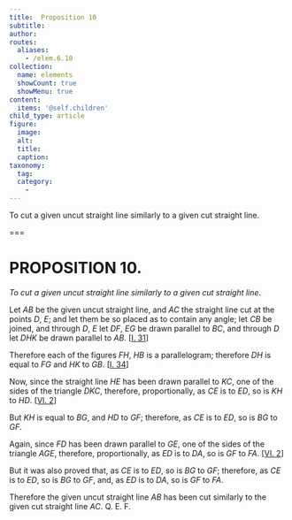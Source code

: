 ```yaml
---
title:  Proposition 10
subtitle: 
author:
routes:
  aliases:
    - /elem.6.10
collection:
  name: elements
  showCount: true
  showMenu: true
content:
  items: '@self.children'
child_type: article
figure:
  image:
  alt:
  title:
  caption:
taxonomy:
  tag:
  category:
    - 
---
```


<p><emph>To cut a given uncut straight line similarly to a given cut straight line</emph>. </p>

===

<h1>PROPOSITION 10.</h1>
<p><em>To cut a given uncut straight line similarly to a given cut straight line</em>. </p>

<p>Let <em>AB</em> be the given uncut straight line, and <em>AC</em> the straight line cut at the points <em>D</em>, <em>E</em>; and let them be so placed as to contain any angle; let <em>CB</em> be joined, and through <em>D</em>, <em>E</em> let <em>DF</em>, <em>EG</em> be drawn parallel to <em>BC</em>, and through <em>D</em> let <em>DHK</em> be drawn parallel to <em>AB</em>. [<a href="/elem.1.31">I. 31</a>] 
      </p>

<p>Therefore each of the figures <em>FH</em>, <em>HB</em> is a parallelogram; therefore <em>DH</em> is equal to <em>FG</em> and <em>HK</em> to <em>GB</em>. [<a href="/elem.1.34">I. 34</a>] </p>

<p>Now, since the straight line <em>HE</em> has been drawn parallel to <em>KC</em>, one of the sides of the triangle <em>DKC</em>, therefore, proportionally, as <em>CE</em> is to <em>ED</em>, so is <em>KH</em> to <em>HD</em>. [<a href="/elem.6.2">VI. 2</a>] <pb n="214"/></p>

<p>But <em>KH</em> is equal to <em>BG</em>, and <em>HD</em> to <em>GF</em>; therefore, as <em>CE</em> is to <em>ED</em>, so is <em>BG</em> to <em>GF</em>. </p>

<p>Again, since <em>FD</em> has been drawn parallel to <em>GE</em>, one of the sides of the triangle <em>AGE</em>, therefore, proportionally, as <em>ED</em> is to <em>DA</em>, so is <em>GF</em> to <em>FA</em>. [<a href="/elem.6.2">VI. 2</a>] </p>

<p>But it was also proved that, <span class="center">as <em>CE</em> is to <em>ED</em>, so is <em>BG</em> to <em>GF</em>; therefore, as <em>CE</em> is to <em>ED</em>, so is <em>BG</em> to <em>GF</em>, and, as <em>ED</em> is to <em>DA</em>, so is <em>GF</em> to <em>FA</em>.</span>
      </p>

<p>Therefore the given uncut straight line <em>AB</em> has been cut similarly to the given cut straight line <em>AC</em>. Q. E. F.</p>
